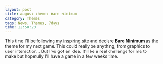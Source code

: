 ```yaml
---
layout: post
title: August theme: Bare Minimum
category: Themes
tags: News, Themes, 7days
time: 12:50:20
---
```

This time I'll be following [my inspiring site](http://experimentalgameplay.com/blog/2009/08/and-the-theme-of-august-is/) and declare **Bare Minimum** as the theme for my next game. This could really be anything, from graphics to user interaction... But I've got an idea. It'll be a real challange for me to make but hopefully I'll have a game in a few weeks time.

